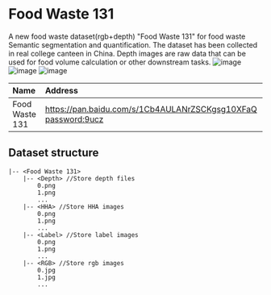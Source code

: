 # Food Waste 131
A new food waste dataset(rgb+depth) "Food Waste 131" for food waste Semantic segmentation and quantification. The dataset has been collected in real college canteen in China. Depth images are raw data that can be used for food volume calculation or other downstream tasks.
![image](https://github.com/user-attachments/assets/17b90801-69d6-47ac-98e7-7fbe92c488b1)
![image](https://github.com/user-attachments/assets/720e8c50-c1be-43f2-8d64-164688a8128e)
![image](https://github.com/user-attachments/assets/0cd3422b-fcd7-4a39-9d65-389d26b2fc20)





|Name|Address|
|:---|:---|
|Food Waste 131|[https://pan.baidu.com/s/1Cb4AULANrZSCKgsg10XFaQ password:9ucz](https://pan.baidu.com/s/1o7ZDwkd4oUFui5UZMmIvPw?pwd=pfav)|

## Dataset structure

```
|-- <Food Waste 131>
    |-- <Depth> //Store depth files
        0.png
        1.png
        ...
    |-- <HHA> //Store HHA images
        0.png
        1.png
        ...
    |-- <Label> //Store label images
        0.png
        1.png
        ...
    |-- <RGB> //Store rgb images
        0.jpg
        1.jpg
        ...
        
```
        

